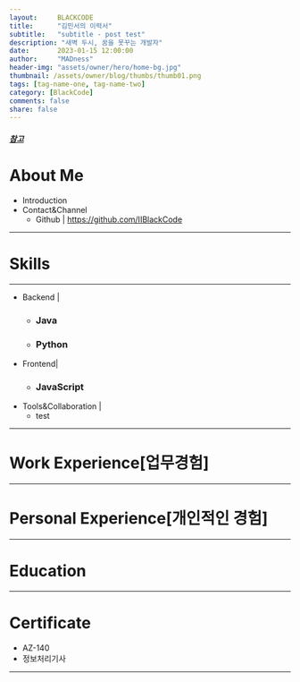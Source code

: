 ```yaml
---
layout:     BLACKCODE
title:      "김민서의 이력서"
subtitle:   "subtitle - post test"
description: "새벽 두시, 꿈을 못꾸는 개발자"
date:       2023-01-15 12:00:00
author:     "MADness"
header-img: "assets/owner/hero/home-bg.jpg"
thumbnail: /assets/owner/blog/thumbs/thumb01.png
tags: [tag-name-one, tag-name-two]
category: [BlackCode]
comments: false
share: false
---
```


##### [참고](https://www.notion.so/wbluke/c47951185f404835a982ef97041e59fd)

# About Me
* Introduction
* Contact&Channel 
    * Github | https://github.com/IIBlackCode

---
# Skills

---
* Backend |
    * ### Java
    * ### Python
* Frontend|
    * ### JavaScript
* Tools&Collaboration |
    * test

---
# Work Experience[업무경험]
---
# Personal Experience[개인적인 경험]
---
# Education
---
# Certificate

* AZ-140
* 정보처리기사
---